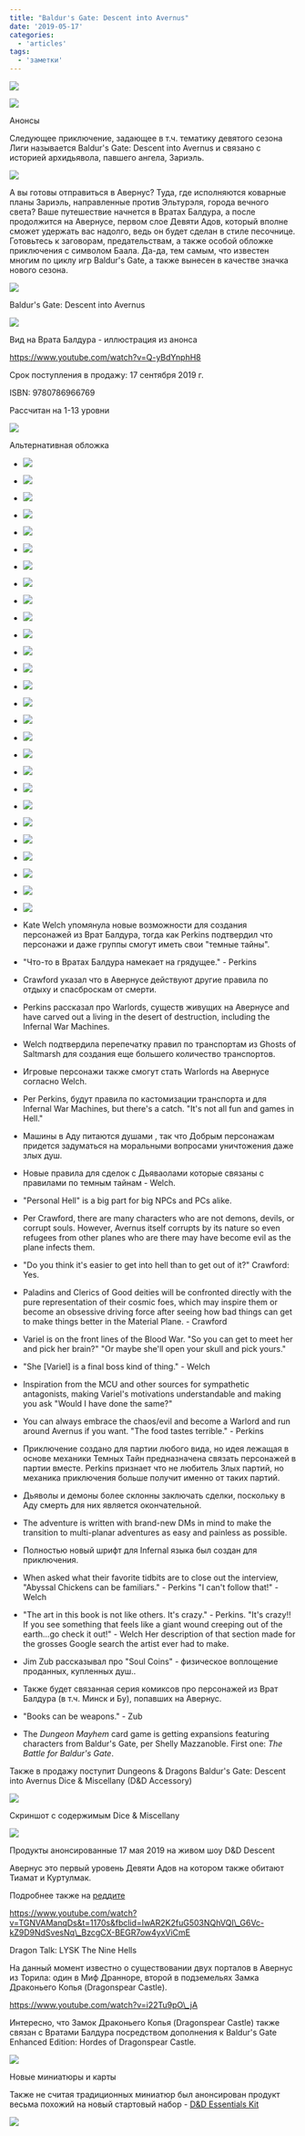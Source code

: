 ```yaml
---
title: "Baldur's Gate: Descent into Avernus"
date: '2019-05-17'
categories:
  - 'articles'
tags:
  - 'заметки'
---
```


![](https://cyborgsandmages.com/wp-content/uploads/2019/05/presskit_descent.jpg)

![](https://cyborgsandmages.com/wp-content/uploads/2019/05/dnd_descent_live_anons-e1558134383584.jpg)

Анонсы

Следующее приключение, задающее в т.ч. тематику девятого сезона Лиги называется Baldur's Gate: Descent into Avernus и связано с историей архидьявола, павшего ангела, Зариэль.

![](https://cyborgsandmages.com/wp-content/uploads/2019/05/ddmw12-099_infernalmachine_persp.jpg)

А вы готовы отправиться в Авернус? Туда, где исполняются коварные планы Зариэль, направленные против Эльтурэля, города вечного света? Ваше путешествие начнется в Вратах Балдура, а после продолжится на Авернусе, первом слое Девяти Адов, который вполне сможет удержать вас надолго, ведь он будет сделан в стиле песочнице. Готовьтесь к заговорам, предательствам, а также особой обложке приключения с символом Баала. Да-да, тем самым, что известен многим по циклу игр Baldur's Gate, а также вынесен в качестве значка нового сезона.

![](https://cyborgsandmages.com/wp-content/uploads/2019/05/dnd_descent_cover1.png)

Baldur's Gate: Descent into Avernus

![](https://i0.wp.com/adventurersleague.ru/wp-content/uploads/2019/05/bg.jpg?fit=723%2C406)

Вид на Врата Балдура - иллюстрация из анонса

https://www.youtube.com/watch?v=Q-yBdYnphH8

Срок поступления в продажу: 17 сентября 2019 г.

ISBN: 9780786966769

Рассчитан на 1-13 уровни

![](https://cyborgsandmages.com/wp-content/uploads/2019/05/dd-baldur-s-gate-descent-into-avernus-alt-cover.png)

Альтернативная обложка

- [![](https://cyborgsandmages.com/wp-content/uploads/2019/05/descen_27.png)](https://cyborgsandmages.com/wp-content/uploads/2019/05/descen_27.png)
- [![](https://cyborgsandmages.com/wp-content/uploads/2019/05/descen_26.png)](https://cyborgsandmages.com/wp-content/uploads/2019/05/descen_26.png)
- [![](https://cyborgsandmages.com/wp-content/uploads/2019/05/descen_25.png)](https://cyborgsandmages.com/wp-content/uploads/2019/05/descen_25.png)
- [![](https://cyborgsandmages.com/wp-content/uploads/2019/05/descen_24.png)](https://cyborgsandmages.com/wp-content/uploads/2019/05/descen_24.png)
- [![](https://cyborgsandmages.com/wp-content/uploads/2019/05/descen_23.png)](https://cyborgsandmages.com/wp-content/uploads/2019/05/descen_23.png)
- [![](https://cyborgsandmages.com/wp-content/uploads/2019/05/descen_22.png)](https://cyborgsandmages.com/wp-content/uploads/2019/05/descen_22.png)
- [![](https://cyborgsandmages.com/wp-content/uploads/2019/05/descen_21.png)](https://cyborgsandmages.com/wp-content/uploads/2019/05/descen_21.png)
- [![](https://cyborgsandmages.com/wp-content/uploads/2019/05/descen_120.png)](https://cyborgsandmages.com/wp-content/uploads/2019/05/descen_120.png)
- [![](https://cyborgsandmages.com/wp-content/uploads/2019/05/descen_19.png)](https://cyborgsandmages.com/wp-content/uploads/2019/05/descen_19.png)
- [![](https://cyborgsandmages.com/wp-content/uploads/2019/05/descen_18.png)](https://cyborgsandmages.com/wp-content/uploads/2019/05/descen_18.png)
- [![](https://cyborgsandmages.com/wp-content/uploads/2019/05/descen_17.png)](https://cyborgsandmages.com/wp-content/uploads/2019/05/descen_17.png)
- [![](https://cyborgsandmages.com/wp-content/uploads/2019/05/descen_16.png)](https://cyborgsandmages.com/wp-content/uploads/2019/05/descen_16.png)
- [![](https://cyborgsandmages.com/wp-content/uploads/2019/05/descen_15.png)](https://cyborgsandmages.com/wp-content/uploads/2019/05/descen_15.png)
- [![](https://cyborgsandmages.com/wp-content/uploads/2019/05/descen_14.png)](https://cyborgsandmages.com/wp-content/uploads/2019/05/descen_14.png)
- [![](https://cyborgsandmages.com/wp-content/uploads/2019/05/descen_13.png)](https://cyborgsandmages.com/wp-content/uploads/2019/05/descen_13.png)
- [![](https://cyborgsandmages.com/wp-content/uploads/2019/05/descen_12.png)](https://cyborgsandmages.com/wp-content/uploads/2019/05/descen_12.png)
- [![](https://cyborgsandmages.com/wp-content/uploads/2019/05/descen_11.png)](https://cyborgsandmages.com/wp-content/uploads/2019/05/descen_11.png)
- [![](https://cyborgsandmages.com/wp-content/uploads/2019/05/descen_10.png)](https://cyborgsandmages.com/wp-content/uploads/2019/05/descen_10.png)
- [![](https://cyborgsandmages.com/wp-content/uploads/2019/05/descen_09.png)](https://cyborgsandmages.com/wp-content/uploads/2019/05/descen_09.png)
- [![](https://cyborgsandmages.com/wp-content/uploads/2019/05/descen_08.png)](https://cyborgsandmages.com/wp-content/uploads/2019/05/descen_08.png)
- [![](https://cyborgsandmages.com/wp-content/uploads/2019/05/descen_07.png)](https://cyborgsandmages.com/wp-content/uploads/2019/05/descen_07.png)
- [![](https://cyborgsandmages.com/wp-content/uploads/2019/05/descen_06.png)](https://cyborgsandmages.com/wp-content/uploads/2019/05/descen_06.png)
- [![](https://cyborgsandmages.com/wp-content/uploads/2019/05/descen_05.png)](https://cyborgsandmages.com/wp-content/uploads/2019/05/descen_05.png)
- [![](https://cyborgsandmages.com/wp-content/uploads/2019/05/descen_04.png)](https://cyborgsandmages.com/wp-content/uploads/2019/05/descen_04.png)
- [![](https://cyborgsandmages.com/wp-content/uploads/2019/05/descen_03.png)](https://cyborgsandmages.com/wp-content/uploads/2019/05/descen_03.png)
- [![](https://cyborgsandmages.com/wp-content/uploads/2019/05/descen_02.png)](https://cyborgsandmages.com/wp-content/uploads/2019/05/descen_02.png)
- [![](https://cyborgsandmages.com/wp-content/uploads/2019/05/descen_01.png)](https://cyborgsandmages.com/wp-content/uploads/2019/05/descen_01.png)

- Kate Welch упомянула новые возможности для создания персонажей из Врат Балдура, тогда как Perkins подтвердил что персонажи и даже группы смогут иметь свои "темные тайны".
- "Что-то в Вратах Балдура намекает на грядущее." - Perkins
- Crawford указал что в Авернусе действуют другие правила по отдыху и спасброскам от смерти.
- Perkins рассказал про Warlords, существ живущих на Авернусе and have carved out a living in the desert of destruction, including the Infernal War Machines.
- Welch подтвердила перепечатку правил по транспортам из Ghosts of Saltmarsh для создания еще большего количество транспортов.
- Игровые персонажи также смогут стать Warlords на Авернусе согласно Welch.
- Per Perkins, будут правила по кастомизации транспорта и для Infernal War Machines, but there's a catch. "It's not all fun and games in Hell."
- Машины в Аду питаются душами , так что Добрым персонажам придется задуматься на моральными вопросами уничтожения даже злых душ.
- Новые правила для сделок с Дьяваолами которые связаны с правилами по темным тайнам - Welch.
- "Personal Hell" is a big part for big NPCs and PCs alike.
- Per Crawford, there are many characters who are not demons, devils, or corrupt souls. However, Avernus itself corrupts by its nature so even refugees from other planes who are there may have become evil as the plane infects them.
- "Do you think it's easier to get into hell than to get out of it?" Crawford: Yes.
- Paladins and Clerics of Good deities will be confronted directly with the pure representation of their cosmic foes, which may inspire them or become an obsessive driving force after seeing how bad things can get to make things better in the Material Plane. - Crawford
- Variel is on the front lines of the Blood War. "So you can get to meet her and pick her brain?" "Or maybe she'll open your skull and pick yours."
- "She \[Variel\] is a final boss kind of thing." - Welch
- Inspiration from the MCU and other sources for sympathetic antagonists, making Variel's motivations understandable and making you ask "Would I have done the same?"
- You can always embrace the chaos/evil and become a Warlord and run around Avernus if you want. "The food tastes terrible." - Perkins
- Приключение создано для партии любого вида, но идея лежащая в основе механики Темных Тайн предназначена связать персонажей в партии вместе. Perkins признает что не любитель Злых партий, но механика приключения больше получит именно от таких партий.
- Дьяволы и демоны более склонны заключать сделки, поскольку в Аду смерть для них является окончательной.
- The adventure is written with brand-new DMs in mind to make the transition to multi-planar adventures as easy and painless as possible.
- Полностью новый шрифт для Infernal языка был создан для приключения.
- When asked what their favorite tidbits are to close out the interview, "Abyssal Chickens can be familiars." - Perkins "I can't follow that!" - Welch
- "The art in this book is not like others. It's crazy." - Perkins. "It's crazy!! If you see something that feels like a giant wound creeping out of the earth...go check it out!" - Welch Her description of that section made for the grosses Google search the artist ever had to make.
- Jim Zub рассказывал про "Soul Coins" - физическое воплощение проданных, купленных душ..
- Также будет связанная серия комиксов про персонажей из Врат Балдура (в т.ч. Минск и Бу), попавших на Авернус.
- "Books can be weapons." - Zub
- The *Dungeon Mayhem* card game is getting expansions featuring characters from Baldur's Gate, per Shelly Mazzanoble. First one: *The Battle for Baldur's Gate*.

Также в продажу поступит Dungeons & Dragons Baldur's Gate: Descent into Avernus Dice & Miscellany (D&D Accessory)

![](https://cyborgsandmages.com/wp-content/uploads/2019/05/BGDIA-MISC.png)

Скриншот с содержимым Dice & Miscellany

![](https://cyborgsandmages.com/wp-content/uploads/2019/05/dnd_anons_descent_photo.jpeg)

Продукты анонсированные 17 мая 2019 на живом шоу D&D Descent

Авернус это первый уровень Девяти Адов на котором также обитают Тиамат и Куртулмак.

Подробнее также на [реддите](https://www.reddit.com/r/DnDBehindTheScreen/comments/943nir/the_nine_hells_avernus/)

https://www.youtube.com/watch?v=TGNVAManqDs&t=1170s&fbclid=IwAR2K2fuG503NQhVQI\_G6Vc-kZ9D9NdSvesNq\_BzcgCX-BEGR7ow4yxViCmE

Dragon Talk: LYSK The Nine Hells

На данный момент известно о существовании двух порталов в Авернус из Торила: один в Миф Дранноре, второй в подземельях Замка Драконьего Копья (Dragonspear Castle).

https://www.youtube.com/watch?v=i22Tu9pO\_jA

Интересно, что Замок Драконьего Копья (Dragonspear Castle) также связан с Вратами Балдура посредством дополнения к Baldur's Gate Enhanced Edition: Hordes of Dragonspear Castle.

![](https://cyborgsandmages.com/wp-content/uploads/2019/05/new_cards_descent.jpg)

Новые миниатюры и карты

Также не считая традиционных миниатюр был анонсирован продукт весьма похожий на новый стартовый набор - [D&D Essentials Kit](https://cyborgsandmages.com/content/обзоры-и-рецензии/dd-essentials-kit/)

![](https://cyborgsandmages.com/wp-content/uploads/2019/05/dnd_essential_bg_descent_photo.jpg)
